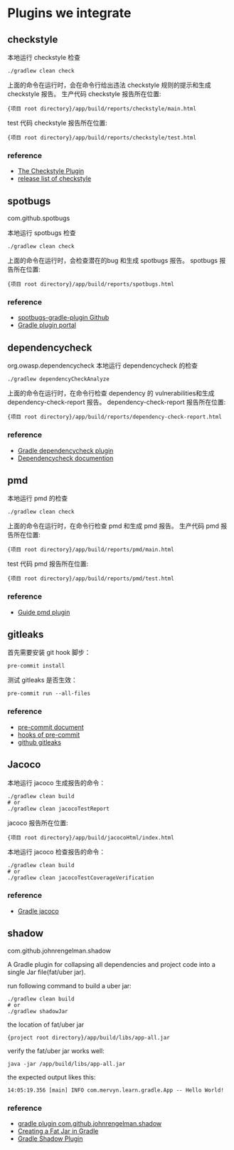 # Plugins we integrate
## checkstyle

本地运行 checkstyle 检查

```shell
./gradlew clean check
```

上面的命令在运行时，会在命令行给出违法 checkstyle 规则的提示和生成 checkstyle 报告。
生产代码 checkstyle 报告所在位置:

```shell
{项目 root directory}/app/build/reports/checkstyle/main.html
```

test 代码 checkstyle 报告所在位置:

```shell
{项目 root directory}/app/build/reports/checkstyle/test.html
```

### reference

- [The Checkstyle Plugin](https://docs.gradle.org/current/userguide/checkstyle_plugin.html#sec:checkstyle_configuration)
- [release list of checkstyle](https://checkstyle.sourceforge.io/releasenotes.html)

## spotbugs
com.github.spotbugs

本地运行 spotbugs 检查

```shell
./gradlew clean check
```

上面的命令在运行时，会检查潜在的bug 和生成 spotbugs 报告。
spotbugs 报告所在位置:

```shell
{项目 root directory}/app/build/reports/spotbugs.html
```

### reference

- [spotbugs-gradle-plugin Github](https://github.com/spotbugs/spotbugs-gradle-plugin)
- [Gradle plugin portal](https://plugins.gradle.org/plugin/com.github.spotbugs)

## dependencycheck
org.owasp.dependencycheck
本地运行 dependencycheck 的检查

```shell
./gradlew dependencyCheckAnalyze
```

上面的命令在运行时，在命令行检查 dependency 的 vulnerabilities和生成 dependency-check-report 报告。
dependency-check-report 报告所在位置:

```shell
{项目 root directory}/app/build/reports/dependency-check-report.html
```

### reference

- [Gradle dependencycheck plugin](https://plugins.gradle.org/plugin/org.owasp.dependencycheck)
- [Dependencycheck documention](http://jeremylong.github.io/DependencyCheck/dependency-check-gradle/index.html)

## pmd

本地运行 pmd 的检查

```shell
./gradlew clean check
```

上面的命令在运行时，在命令行检查 pmd 和生成 pmd 报告。
生产代码 pmd 报告所在位置:

```shell
{项目 root directory}/app/build/reports/pmd/main.html
```

test 代码 pmd 报告所在位置:

```shell
{项目 root directory}/app/build/reports/pmd/test.html
```

### reference

- [Guide pmd plugin](https://docs.gradle.org/current/userguide/pmd_plugin.html)

## gitleaks

首先需要安装 git hook 脚步：

```shell
pre-commit install
```

测试 gitleaks 是否生效：

```shell
pre-commit run --all-files
```

### reference

- [pre-commit document](https://pre-commit.com/)
- [hooks of pre-commit](https://pre-commit.com/hooks.html)
- [github gitleaks](https://github.com/gitleaks/gitleaks)

## Jacoco

本地运行 jacoco 生成报告的命令：

```shell
./gradlew clean build
# or
./gradlew clean jacocoTestReport
```

jacoco 报告所在位置:

```shell
{项目 root directory}/app/build/jacocoHtml/index.html
```

本地运行 jacoco 检查报告的命令：

```shell
./gradlew clean build
# or
./gradlew clean jacocoTestCoverageVerification
```

### reference

- [Gradle jacoco](https://docs.gradle.org/current/userguide/jacoco_plugin.html)

## shadow
com.github.johnrengelman.shadow

A Gradle plugin for collapsing all dependencies and project code into a single Jar file(fat/uber jar).

run following command to build a uber jar:
```shell
./gradlew clean build
# or
./gradlew shadowJar
```
the location of fat/uber jar
```text
{project root directory}/app/build/libs/app-all.jar
```
verify the fat/uber jar works well:
```shell
java -jar /app/build/libs/app-all.jar
```
the expected output likes this:
```text
14:05:19.356 [main] INFO com.mervyn.learn.gradle.App -- Hello World!
```
### reference
- [gradle plugin com.github.johnrengelman.shadow](https://plugins.gradle.org/plugin/com.github.johnrengelman.shadow)
- [Creating a Fat Jar in Gradle](https://www.baeldung.com/gradle-fat-jar)
- [Gradle Shadow Plugin](https://imperceptiblethoughts.com/shadow/)
